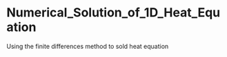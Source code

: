 # Numerical_Solution_of_1D_Heat_Equation
 Using the finite differences method to sold heat equation
